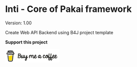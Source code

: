 # Inti - Core of Pakai framework

Version: 1.00

Create Web API Backend using B4J project template

**Support this project**

<a href="https://paypal.me/aeric80/"><img src="/source/Objects/www/img/sponsor.png" width="174" title="Buy me a coffee" /></a>
